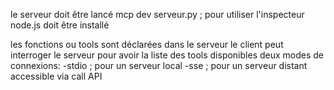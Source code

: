 le serveur doit être lancé mcp dev serveur.py ; pour utiliser l'inspecteur
node.js doit être installé

les fonctions ou tools sont déclarées dans le serveur
le client peut interroger le serveur pour avoir la liste des tools disponibles
deux modes de connexions:
-stdio ; pour un serveur local
-sse ; pour un serveur distant accessible via call API